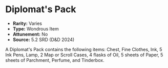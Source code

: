 # Diplomat's Pack

- **Rarity:** Varies
- **Type:** Wondrous Item
- **Attunement:** No
- **Source:** 5.2 SRD (D&D 2024)

A Diplomat's Pack contains the following items: Chest, Fine Clothes, Ink, 5 Ink Pens, Lamp, 2 Map or Scroll Cases, 4 flasks of Oil, 5 sheets of Paper, 5 sheets of Parchment, Perfume, and Tinderbox.
